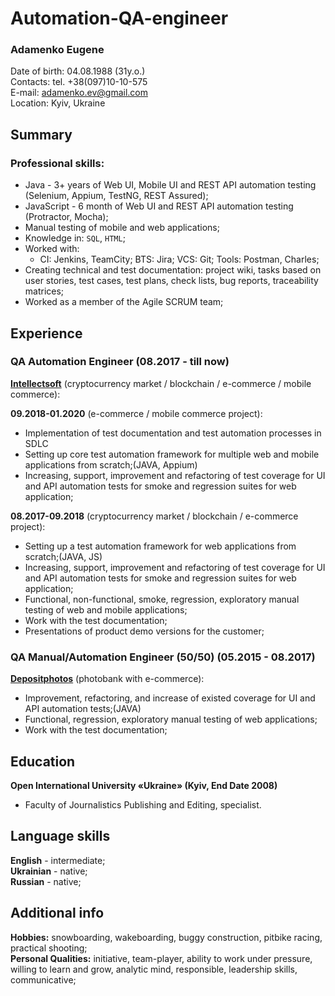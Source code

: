 # Automation-QA-engineer
### Adamenko Eugene
Date of birth: 04.08.1988 (31y.o.)  
Contacts: tel. +38(097)10-10-575  
E-mail: adamenko.ev@gmail.com  
Location: Kyiv, Ukraine  

## Summary
### Professional skills: 
* Java - 3+ years of Web UI, Mobile UI and REST API automation testing (Selenium, Appium, TestNG, REST Assured);
* JavaScript - 6 month of Web UI and REST API automation testing (Protractor, Mocha);
* Manual testing of mobile and web applications;
* Knowledge in: `SQL`, `HTML`;
* Worked with:
  * CI: Jenkins, TeamCity;  BTS: Jira;  VCS: Git;  Tools: Postman, Charles;
* Creating technical and test documentation: project wiki, tasks based on user stories, test cases, test plans, check lists, bug reports, traceability matrices;
* Worked as a member of the Agile SCRUM team;

## Experience
### QA Automation Engineer (08.2017 - till now)  
[**Intellectsoft**](https://www.intellectsoft.net/) (cryptocurrency market / blockchain / e-commerce / mobile commerce):

**09.2018-01.2020** (e-commerce / mobile commerce project):
  * Implementation of test documentation and test automation processes in SDLC
  * Setting up core test automation framework for multiple web and mobile applications from scratch;(JAVA, Appium)
  * Increasing, support, improvement and refactoring of test coverage for UI and API automation tests for smoke and regression suites for web application;

**08.2017-09.2018** (cryptocurrency market / blockchain / e-commerce project):
  * Setting up a test automation framework for web applications from scratch;(JAVA, JS)
  * Increasing, support, improvement and refactoring of test coverage for UI and API automation tests for smoke and regression suites for web application;
  * Functional, non-functional, smoke, regression, exploratory manual testing of web and mobile applications;
  * Work with the test documentation;
  * Presentations of product demo versions for the customer;

### QA Manual/Automation Engineer (50/50) (05.2015 - 08.2017)  
[**Depositphotos**](https://depositphotos.com/) (photobank with e-commerce):

  * Improvement, refactoring, and increase of existed coverage for UI and API automation tests;(JAVA)
  * Functional, regression, exploratory manual testing of web applications;
  * Work with the test documentation;

## Education
**Open International University «Ukraine» (Kyiv, End Date 2008)**

* Faculty of Journalistics Publishing and Editing, specialist.

## Language skills
**English** - intermediate;  
**Ukrainian** - native;  
**Russian** - native;  

## Additional info
**Hobbies:** snowboarding, wakeboarding, buggy construction, pitbike racing, practical shooting;  
**Personal Qualities:** initiative, team-player, ability to work under pressure, willing to learn and grow, analytic mind, responsible, leadership skills, communicative;
